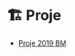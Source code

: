 # 🏗️ Proje

<!--YPackage.YGitbookIntegration-tarafından-otomatik-oluşturulmuştur-->

- [Proje 2019 BM](Proje%202019%20BM.pdf)

<!--YPackage.YGitbookIntegration-tarafından-otomatik-oluşturulmuştur-->
